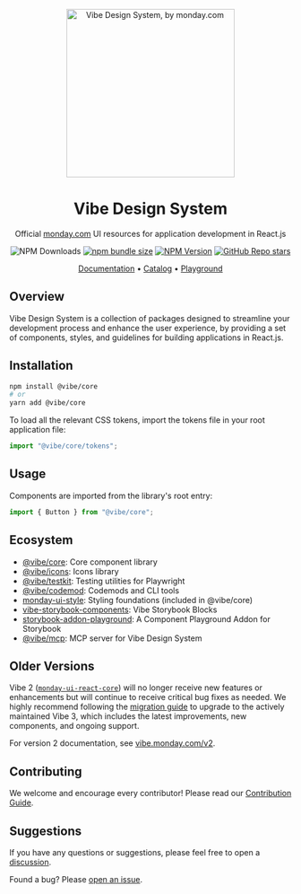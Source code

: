 <p align="center">
  <img src="https://user-images.githubusercontent.com/60314759/147566893-63c5209a-8b83-4f32-af61-8b4c350ec770.png" width="300px" alt="Vibe Design System, by monday.com">
  <h1 align="center">Vibe Design System</h1>
</p>

<p align="center">
Official <a href="https://monday.com">monday.com</a> UI resources for application development in React.js
</p>

<p align="center">
  <img alt="NPM Downloads" src="https://img.shields.io/npm/dm/@vibe/core">
  <a href="https://bundlephobia.com/package/@vibe/core"><img alt="npm bundle size" src="https://img.shields.io/bundlephobia/minzip/@vibe/core"></a>
  <a href="https://www.npmjs.com/package/@vibe/core"><img alt="NPM Version" src="https://img.shields.io/npm/v/@vibe/core?label=@vibe/core"></a>
  <a href="https://github.com/mondaycom/vibe/stargazers"><img alt="GitHub Repo stars" src="https://img.shields.io/github/stars/mondaycom/vibe"></a>
</p>

<p align="center">
  <a href="https://vibe.monday.com">Documentation</a> •
  <a href="https://vibe.monday.com/?path=/docs/catalog--docs">Catalog</a> •
  <a href="https://vibe.monday.com/?path=/story/playground--playground">Playground</a>
</p>

## Overview

Vibe Design System is a collection of packages designed to streamline your development process and enhance the user experience, by providing a set of components, styles, and guidelines for building applications in React.js.

## Installation

```bash
npm install @vibe/core
# or
yarn add @vibe/core
```

To load all the relevant CSS tokens, import the tokens file in your root application file:

```javascript
import "@vibe/core/tokens";
```

## Usage

Components are imported from the library's root entry:

```javascript
import { Button } from "@vibe/core";
```

## Ecosystem

- [@vibe/core](https://github.com/mondaycom/vibe/blob/master/packages/core/README.md): Core component library
- [@vibe/icons](https://github.com/mondaycom/vibe/blob/master/packages/icons/README.md): Icons library
- [@vibe/testkit](https://github.com/mondaycom/vibe/blob/master/packages/testkit/README.md): Testing utilities for Playwright
- [@vibe/codemod](https://github.com/mondaycom/vibe/blob/master/packages/codemod/README.md): Codemods and CLI tools
- [monday-ui-style](https://github.com/mondaycom/vibe/blob/master/packages/style/README.md): Styling foundations (included in @vibe/core)
- [vibe-storybook-components](https://github.com/mondaycom/vibe/blob/master/packages/storybook-blocks/README.md): Vibe Storybook Blocks
- [storybook-addon-playground](https://github.com/mondaycom/storybook-addon-playground/): A Component Playground Addon for Storybook
- [@vibe/mcp](https://github.com/mondaycom/vibe/blob/master/packages/mcp/README.md): MCP server for Vibe Design System

## Older Versions

Vibe 2 ([`monday-ui-react-core`](https://www.npmjs.com/package/monday-ui-react-core)) will no longer receive new features or enhancements but will continue to receive critical bug fixes as needed. We highly recommend following the [migration guide](http://vibe.monday.com/?path=/docs/migration-guide--docs) to upgrade to the actively maintained Vibe 3, which includes the latest improvements, new components, and ongoing support.

For version 2 documentation, see [vibe.monday.com/v2](https://vibe.monday.com/v2).

## Contributing

We welcome and encourage every contributor! Please read our [Contribution Guide](http://vibe.monday.com/?path=/docs/contributing--docs).

## Suggestions

If you have any questions or suggestions, please feel free to open a [discussion](https://github.com/mondaycom/vibe/discussions).

Found a bug? Please [open an issue](https://github.com/mondaycom/vibe/issues/new/choose).
